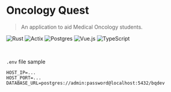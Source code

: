 # $\text{Oncology Quest}$
> An application to aid Medical Oncology students.

![Rust](https://img.shields.io/badge/rust-%23000000.svg?style=for-the-badge&logo=rust&logoColor=white)
![Actix](https://img.shields.io/badge/actix-%23ffffff.svg?style=for-the-badge&logo=actix&logoColor=black)
![Postgres](https://img.shields.io/badge/postgres-%23316192.svg?style=for-the-badge&logo=postgresql&logoColor=white)
![Vue.js](https://img.shields.io/badge/vue-%2335495e.svg?style=for-the-badge&logo=vuedotjs&logoColor=%234FC08D)
![TypeScript](https://img.shields.io/badge/typescript-%23007ACC.svg?style=for-the-badge&logo=typescript&logoColor=white)

<br />

`.env` file sample
```
HOST_IP=...
HOST_PORT=...
DATABASE_URL=postgres://admin:password@localhost:5432/bqdev
```

<!-- <br />
<br /> -->

<!-- <div align="center">
    <img width="70px" src="https://raw.githubusercontent.com/connellr023/bq/d8a84c0508f088b5ef3c4723a58fb77ebfd12fd7/bq-web/public/favicon.svg?token=AN3EVKN6QOAN7N6AT3BA34LGLPXY2" />
    <br />
    Developed and Tested by <b>Connell Reffo</b>.
</div> -->
